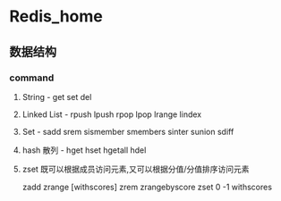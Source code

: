 # Redis_home

## 数据结构

### command

1. String  -  get set del 
2. Linked List  - rpush lpush rpop lpop lrange lindex  
3. Set  - sadd srem sismember smembers  sinter sunion sdiff 
4. hash 散列  -  hget hset hgetall hdel
5. zset 既可以根据成员访问元素,又可以根据分值/分值排序访问元素

	zadd zrange [withscores]  zrem 
	zrangebyscore zset 0 -1 withscores
